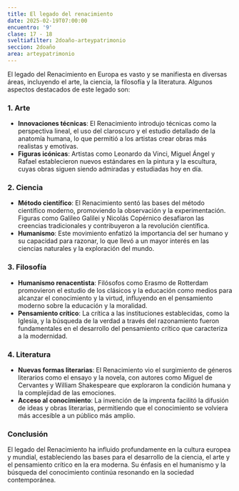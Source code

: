 ```yaml
---
title: El legado del renacimiento
date: 2025-02-19T07:00:00
encuentro: '9'
clase: 17 - 18
sveltiafilter: 2doaño-arteypatrimonio
seccion: 2doaño
area: arteypatrimonio
---
```

El legado del Renacimiento en Europa es vasto y se manifiesta en diversas áreas, incluyendo el arte, la ciencia, la filosofía y la literatura. Algunos aspectos  destacados de este legado son:

### 1. Arte

- **Innovaciones técnicas**: El Renacimiento introdujo técnicas como la perspectiva lineal, el uso del claroscuro y el estudio detallado de la anatomía humana, lo que permitió a los artistas crear obras más realistas y emotivas.
- **Figuras icónicas**: Artistas como Leonardo da Vinci, Miguel Ángel y Rafael establecieron nuevos estándares en la pintura y la escultura, cuyas obras siguen siendo admiradas y estudiadas hoy en día.

### 2. Ciencia

- **Método científico**: El Renacimiento sentó las bases del método científico moderno, promoviendo la observación y la experimentación. Figuras como Galileo Galilei y Nicolás Copérnico desafiaron las creencias tradicionales y contribuyeron a la revolución científica.
- **Humanismo**: Este movimiento enfatizó la importancia del ser humano y su capacidad para razonar, lo que llevó a un mayor interés en las ciencias naturales y la exploración del mundo.

### 3. Filosofía

- **Humanismo renacentista**: Filósofos como Erasmo de Rotterdam promovieron el estudio de los clásicos y la educación como medios para alcanzar el conocimiento y la virtud, influyendo en el pensamiento moderno sobre la educación y la moralidad.
- **Pensamiento crítico**: La crítica a las instituciones establecidas, como la Iglesia, y la búsqueda de la verdad a través del razonamiento fueron fundamentales en el desarrollo del pensamiento crítico que caracteriza a la modernidad.

### 4. Literatura

- **Nuevas formas literarias**: El Renacimiento vio el surgimiento de géneros literarios como el ensayo y la novela, con autores como Miguel de Cervantes y William Shakespeare que exploraron la condición humana y la complejidad de las emociones.
- **Acceso al conocimiento**: La invención de la imprenta facilitó la difusión de ideas y obras literarias, permitiendo que el conocimiento se volviera más accesible a un público más amplio.

### Conclusión

El legado del Renacimiento ha influido profundamente en la cultura europea y mundial, estableciendo las bases para el desarrollo de la ciencia, el arte y el pensamiento crítico en la era moderna. Su énfasis en el humanismo y la búsqueda del conocimiento continúa resonando en la sociedad contemporánea.
